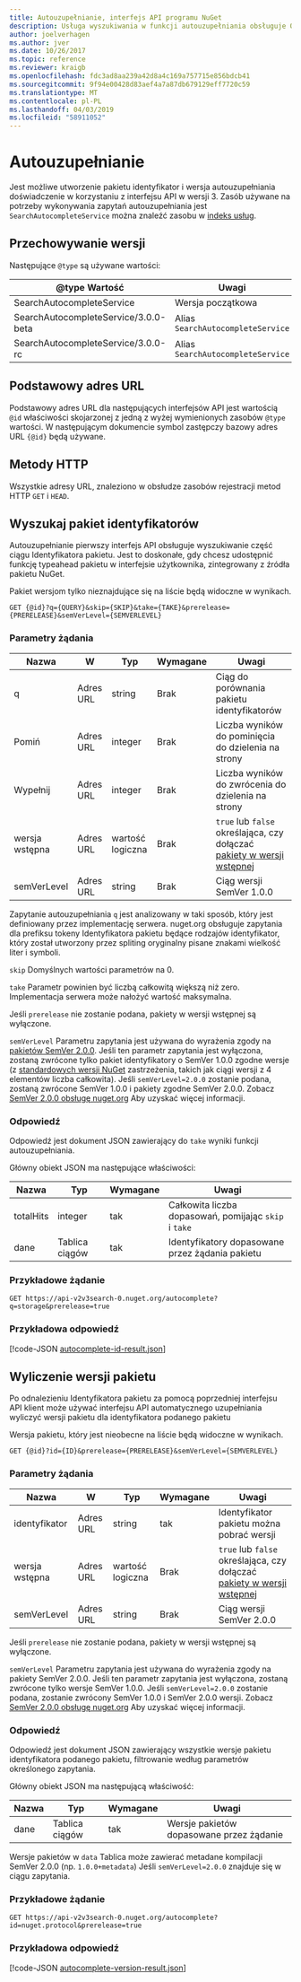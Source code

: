 ```yaml
---
title: Autouzupełnianie, interfejs API programu NuGet
description: Usługa wyszukiwania w funkcji autouzupełniania obsługuje Odnajdowanie interaktywne pakietu identyfikatorów i wersji.
author: joelverhagen
ms.author: jver
ms.date: 10/26/2017
ms.topic: reference
ms.reviewer: kraigb
ms.openlocfilehash: fdc3ad8aa239a42d8a4c169a757715e856bdcb41
ms.sourcegitcommit: 9f94e00428d83aef4a7a87db679129eff7720c59
ms.translationtype: MT
ms.contentlocale: pl-PL
ms.lasthandoff: 04/03/2019
ms.locfileid: "58911052"
---
```

# <a name="autocomplete"></a>Autouzupełnianie

Jest możliwe utworzenie pakietu identyfikator i wersja autouzupełniania doświadczenie w korzystaniu z interfejsu API w wersji 3. Zasób używane na potrzeby wykonywania zapytań autouzupełniania jest `SearchAutocompleteService` można znaleźć zasobu w [indeks usług](service-index.md).

## <a name="versioning"></a>Przechowywanie wersji

Następujące `@type` są używane wartości:

@type Wartość                          | Uwagi
------------------------------------ | -----
SearchAutocompleteService            | Wersja początkowa
SearchAutocompleteService/3.0.0-beta | Alias `SearchAutocompleteService`
SearchAutocompleteService/3.0.0-rc   | Alias `SearchAutocompleteService`

## <a name="base-url"></a>Podstawowy adres URL

Podstawowy adres URL dla następujących interfejsów API jest wartością `@id` właściwości skojarzonej z jedną z wyżej wymienionych zasobów `@type` wartości. W następującym dokumencie symbol zastępczy bazowy adres URL `{@id}` będą używane.

## <a name="http-methods"></a>Metody HTTP

Wszystkie adresy URL, znaleziono w obsłudze zasobów rejestracji metod HTTP `GET` i `HEAD`.

## <a name="search-for-package-ids"></a>Wyszukaj pakiet identyfikatorów

Autouzupełnianie pierwszy interfejs API obsługuje wyszukiwanie część ciągu Identyfikatora pakietu. Jest to doskonałe, gdy chcesz udostępnić funkcję typeahead pakietu w interfejsie użytkownika, zintegrowany z źródła pakietu NuGet.

Pakiet wersjom tylko nieznajdujące się na liście będą widoczne w wynikach.

    GET {@id}?q={QUERY}&skip={SKIP}&take={TAKE}&prerelease={PRERELEASE}&semVerLevel={SEMVERLEVEL}

### <a name="request-parameters"></a>Parametry żądania

Nazwa        | W     | Typ    | Wymagane | Uwagi
----------- | ------ | ------- | -------- | -----
q           | Adres URL    | string  | Brak       | Ciąg do porównania pakietu identyfikatorów
Pomiń        | Adres URL    | integer | Brak       | Liczba wyników do pominięcia do dzielenia na strony
Wypełnij        | Adres URL    | integer | Brak       | Liczba wyników do zwrócenia do dzielenia na strony
wersja wstępna  | Adres URL    | wartość logiczna | Brak       | `true` lub `false` określająca, czy dołączać [pakiety w wersji wstępnej](../create-packages/prerelease-packages.md)
semVerLevel | Adres URL    | string  | Brak       | Ciąg wersji SemVer 1.0.0 

Zapytanie autouzupełniania `q` jest analizowany w taki sposób, który jest definiowany przez implementację serwera. nuget.org obsługuje zapytania dla prefiksu tokeny Identyfikatora pakietu będące rodzajów identyfikator, który został utworzony przez spliting oryginalny pisane znakami wielkość liter i symboli.

`skip` Domyślnych wartości parametrów na 0.

`take` Parametr powinien być liczbą całkowitą większą niż zero. Implementacja serwera może nałożyć wartość maksymalna.

Jeśli `prerelease` nie zostanie podana, pakiety w wersji wstępnej są wyłączone.

`semVerLevel` Parametru zapytania jest używana do wyrażenia zgody na [pakietów SemVer 2.0.0](https://github.com/NuGet/Home/wiki/SemVer2-support-for-nuget.org-%28server-side%29#identifying-semver-v200-packages).
Jeśli ten parametr zapytania jest wyłączona, zostaną zwrócone tylko pakiet identyfikatory o SemVer 1.0.0 zgodne wersje (z [standardowych wersji NuGet](../reference/package-versioning.md) zastrzeżenia, takich jak ciągi wersji z 4 elementów liczba całkowita).
Jeśli `semVerLevel=2.0.0` zostanie podana, zostaną zwrócone SemVer 1.0.0 i pakiety zgodne SemVer 2.0.0. Zobacz [SemVer 2.0.0 obsługę nuget.org](https://github.com/NuGet/Home/wiki/SemVer2-support-for-nuget.org-%28server-side%29) Aby uzyskać więcej informacji.

### <a name="response"></a>Odpowiedź

Odpowiedź jest dokument JSON zawierający do `take` wyniki funkcji autouzupełniania.

Główny obiekt JSON ma następujące właściwości:

Nazwa      | Typ             | Wymagane | Uwagi
--------- | ---------------- | -------- | -----
totalHits | integer          | tak      | Całkowita liczba dopasowań, pomijając `skip` i `take`
dane      | Tablica ciągów | tak      | Identyfikatory dopasowane przez żądania pakietu

### <a name="sample-request"></a>Przykładowe żądanie

    GET https://api-v2v3search-0.nuget.org/autocomplete?q=storage&prerelease=true

### <a name="sample-response"></a>Przykładowa odpowiedź

[!code-JSON [autocomplete-id-result.json](./_data/autocomplete-id-result.json)]

## <a name="enumerate-package-versions"></a>Wyliczenie wersji pakietu

Po odnalezieniu Identyfikatora pakietu za pomocą poprzedniej interfejsu API klient może używać interfejsu API automatycznego uzupełniania wyliczyć wersji pakietu dla identyfikatora podanego pakietu

Wersja pakietu, który jest nieobecne na liście będą widoczne w wynikach.

    GET {@id}?id={ID}&prerelease={PRERELEASE}&semVerLevel={SEMVERLEVEL}

### <a name="request-parameters"></a>Parametry żądania

Nazwa        | W     | Typ    | Wymagane | Uwagi
----------- | ------ | ------- | -------- | -----
identyfikator          | Adres URL    | string  | tak      | Identyfikator pakietu można pobrać wersji
wersja wstępna  | Adres URL    | wartość logiczna | Brak       | `true` lub `false` określająca, czy dołączać [pakiety w wersji wstępnej](../create-packages/prerelease-packages.md)
semVerLevel | Adres URL    | string  | Brak       | Ciąg wersji SemVer 2.0.0 

Jeśli `prerelease` nie zostanie podana, pakiety w wersji wstępnej są wyłączone.

`semVerLevel` Parametru zapytania jest używana do wyrażenia zgody na pakiety SemVer 2.0.0. Jeśli ten parametr zapytania jest wyłączona, zostaną zwrócone tylko wersje SemVer 1.0.0. Jeśli `semVerLevel=2.0.0` zostanie podana, zostanie zwrócony SemVer 1.0.0 i SemVer 2.0.0 wersji. Zobacz [SemVer 2.0.0 obsługę nuget.org](https://github.com/NuGet/Home/wiki/SemVer2-support-for-nuget.org-%28server-side%29) Aby uzyskać więcej informacji.

### <a name="response"></a>Odpowiedź

Odpowiedź jest dokument JSON zawierający wszystkie wersje pakietu identyfikatora podanego pakietu, filtrowanie według parametrów określonego zapytania.

Główny obiekt JSON ma następującą właściwość:

Nazwa      | Typ             | Wymagane | Uwagi
--------- | ---------------- | -------- | -----
dane      | Tablica ciągów | tak      | Wersje pakietów dopasowane przez żądanie

Wersje pakietów w `data` Tablica może zawierać metadane kompilacji SemVer 2.0.0 (np. `1.0.0+metadata`) Jeśli `semVerLevel=2.0.0` znajduje się w ciągu zapytania.

### <a name="sample-request"></a>Przykładowe żądanie

    GET https://api-v2v3search-0.nuget.org/autocomplete?id=nuget.protocol&prerelease=true

### <a name="sample-response"></a>Przykładowa odpowiedź

[!code-JSON [autocomplete-version-result.json](./_data/autocomplete-version-result.json)]
